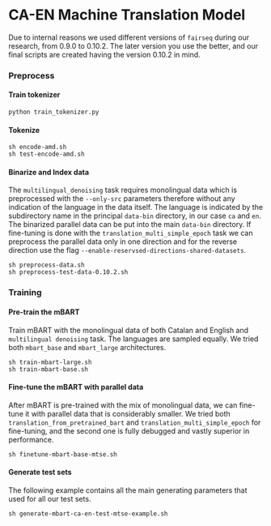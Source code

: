 # CA-EN Machine Translation Model

Due to internal reasons we used different versions of `fairseq` during our research, from 0.9.0 to 0.10.2. The later version you use the better, and our final scripts are created having the version 0.10.2 in mind.

### Preprocess

#### Train tokenizer
```
python train_tokenizer.py
```

#### Tokenize

```
sh encode-amd.sh
sh test-encode-amd.sh
```

#### Binarize and Index data

The `multilingual_denoising` task requires monolingual data which is preprocessed with the `--only-src` parameters therefore without any indication of the language in the data itself. The language is indicated by the subdirectory name in the principal `data-bin` directory, in our case `ca` and `en`. The binarized parallel data can be put into the main `data-bin` directory. If fine-tuning is done with the `translation_multi_simple_epoch` task we can preprocess the parallel data only in one direction and for the reverse direction use the flag `--enable-reservsed-directions-shared-datasets`.

```
sh preprocess-data.sh
sh preprocess-test-data-0.10.2.sh
```

### Training

#### Pre-train the mBART

Train mBART with the monolingual data of both Catalan and English and `multilingual denoising` task. The languages are sampled equally. We tried both `mbart_base` and `mbart_large` architectures.

```
sh train-mbart-large.sh
sh train-mbart-base.sh
```

#### Fine-tune the mBART with parallel data

After mBART is pre-trained with the mix of monolingual data, we can fine-tune it with parallel data that is considerably smaller. We tried both `translation_from_pretrained_bart` and `translation_multi_simple_epoch` for fine-tuning, and the second one is fully debugged and vastly superior in performance.


```
sh finetune-mbart-base-mtse.sh
```

#### Generate test sets

The following example contains all the main generating parameters that used for all our test sets. 

```
sh generate-mbart-ca-en-test-mtse-example.sh
```





